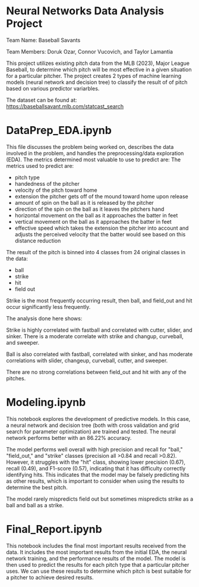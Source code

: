 # Neural Networks Data Analysis Project

Team Name: Baseball Savants

Team Members: Doruk Ozar, Connor Vucovich, and Taylor Lamantia

This project utilizes existing pitch data from the MLB (2023), Major League Baseball, to determine which pitch will be most effective in a given situation for a particular pitcher. The project creates 2 types of machine learning models (neural network and decision tree) to classify the result of of pitch based on various predictor variarbles. 


The dataset can be found at: https://baseballsavant.mlb.com/statcast_search

# DataPrep_EDA.ipynb
This file discusses the problem being worked on, describes the data involved in the problem, and handles the preprocessing/data exploration (EDA). The metrics determined most valuable to use to predict are:
The metrics used to predict are:
* pitch type
* handedness of the pitcher
* velocity of the pitch toward home
* extension the pitcher gets off of the mound toward home upon release
* amount of spin on the ball as it is released by the pitcher
* direction of the spin on the ball as it leaves the pitchers hand
* horizontal movement on the ball as it approaches the batter in feet
* vertical movement on the ball as it approaches the batter in feet
* effective speed which takes the extension the pitcher into account and adjusts the perceived velocity that the batter would see based on this distance reduction

The result of the pitch is binned into 4 classes from 24 original classes in the data:
* ball
* strike
* hit
* field out

Strike is the most frequently occurring result, then ball, and field_out and hit occur significantly less frequently.

The analysis done here shows:

Strike is highly correlated with fastball and correlated with cutter, slider, and sinker. There is a moderate correlate with strike and changup, curveball, and sweeper. 

Ball is also correlated with fastball,  correlated with sinker, and has moderate correlations with slider, changeup, curveball, cutter, and sweeper.

There are no strong correlations between field_out and hit with any of the pitches.


# Modeling.ipynb
This notebook explores the development of predictive models. In this case, a neural network and decision tree (both with cross validation and grid search for parameter optimization) are trained and tested. The neural network performs better with an 86.22% accuracy.

The model performs well overall with high precision and recall for "ball," "field_out," and "strike" classes (precision all >0.84 and recall >0.82). However, it struggles with the "hit" class, showing lower precision (0.67), recall (0.49), and F1-score (0.57), indicating that it has difficulty correctly identifying hits. This indicates that the model may be falsely predicting hits as other results, which is important to consider when using the results to determine the best pitch.

The model rarely mispredicts field out but sometimes mispredicts strike as a ball and ball as a strike.

# Final_Report.ipynb
This notebook includes the final most important results received from the data. It includes the most important results from the initial EDA, the neural network training, and the performance results of the model. The model is then used to predict the results for each pitch type that a particular pitcher uses. We can use these results to determine which pitch is best suitable for a pitcher to achieve desired results.
